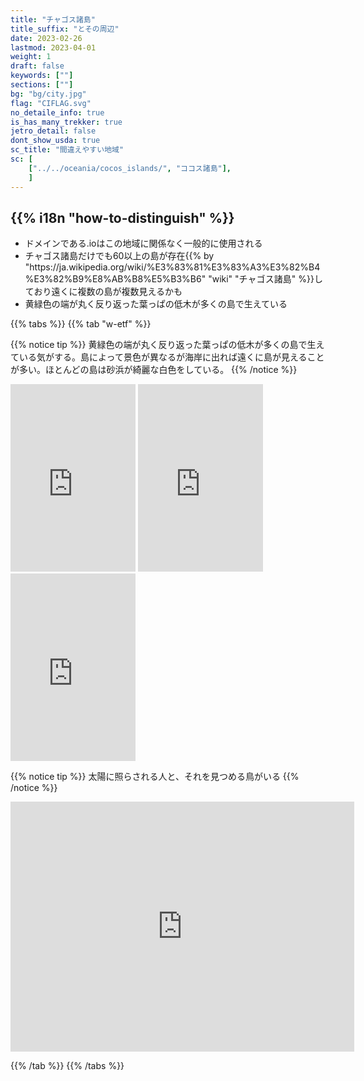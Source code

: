 ```yaml
---
title: "チャゴス諸島"
title_suffix: "とその周辺"
date: 2023-02-26
lastmod: 2023-04-01
weight: 1
draft: false
keywords: [""]
sections: [""]
bg: "bg/city.jpg"
flag: "CIFLAG.svg"
no_detaile_info: true
is_has_many_trekker: true
jetro_detail: false
dont_show_usda: true
sc_title: "間違えやすい地域"
sc: [
    ["../../oceania/cocos_islands/", "ココス諸島"],
    ]
---
```


<div class="main-desciption country-description">
    <h2 class="section-title">{{% i18n "how-to-distinguish" %}}</h2>
    <ul class="rule-list">
        <li>ドメインである<span class="quiz">.io</span>はこの地域に関係なく一般的に使用される</li>
        <li>チャゴス諸島だけでも60以上の島が存在{{% by "https://ja.wikipedia.org/wiki/%E3%83%81%E3%83%A3%E3%82%B4%E3%82%B9%E8%AB%B8%E5%B3%B6" "wiki" "チャゴス諸島" %}}しており遠くに複数の島が複数見えるかも</li>
        <li class="no-evidence">黄緑色の端が丸く反り返った葉っぱの低木が多くの島で生えている</li>
    </ul>
</div>

{{% tabs  %}}
{{% tab "w-etf" %}}

{{% notice tip %}}
黄緑色の端が丸く反り返った葉っぱの低木が多くの島で生えている気がする。島によって景色が異なるが海岸に出れば遠くに島が見えることが多い。ほとんどの島は砂浜が綺麗な白色をしている。
{{% /notice %}}
<div class="googlemap-if">
<iframe src="https://www.google.com/maps/embed?pb=!4v1684827392557!6m8!1m7!1sy8RlAYyXvsBm8tV4qN_dmQ!2m2!1d-5.423322242950213!2d71.82924608825161!3f134.55018584499248!4f-12.90580202514046!5f3.323443999519975" width="200" height="300" style="border:0;" allowfullscreen="" loading="lazy" referrerpolicy="no-referrer-when-downgrade"></iframe>
<iframe src="https://www.google.com/maps/embed?pb=!4v1684827402012!6m8!1m7!1sSWWY1lP8533wfBM8p9YbjA!2m2!1d-5.359096565353664!2d72.22097335772628!3f24.23596842744278!4f-8.572381887895958!5f3.2225475002115944" width="200" height="300" style="border:0;" allowfullscreen="" loading="lazy" referrerpolicy="no-referrer-when-downgrade"></iframe>
<iframe src="https://www.google.com/maps/embed?pb=!4v1684827410941!6m8!1m7!1s5tDToCIharTn-Y4OyHeJkA!2m2!1d-5.26358316148567!2d71.7500202134404!3f107.00500402820215!4f-0.9644015771068126!5f2.723140992800525" width="200" height="300" style="border:0;" allowfullscreen="" loading="lazy" referrerpolicy="no-referrer-when-downgrade"></iframe>
</div>


{{% notice tip %}}
太陽に照らされる人と、それを見つめる鳥がいる
{{% /notice %}}
<div class="googlemap-if">
<iframe src="https://www.google.com/maps/embed?pb=!4v1684828100537!6m8!1m7!1s_mAFTYEEyFSxw0vWGwA0rg!2m2!1d-5.427784761980635!2d71.88081937822534!3f80.48614014107085!4f20.034012209677343!5f1.0624369115918713" width="550" height="400" style="border:0;" allowfullscreen="" loading="lazy" referrerpolicy="no-referrer-when-downgrade"></iframe>
</div>

{{% /tab %}}
{{% /tabs %}}
